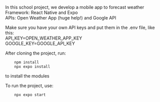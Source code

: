 In this school project, we develop a mobile app to forecast weather  
Framework: React Native and Expo  
APIs: Open Weather App (huge help!) and Google API
  
Make sure you have your own API keys and put them in the .env file, like this:  
API_KEY=OPEN_WEATHER_APP_KEY  
GOOGLE_KEY=GOOGLE_API_KEY  

After cloning the project, run:

```
    npm install
    npx expo install
```

to install the modules

To run the project, use:

```
    npx expo start
```
